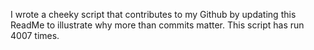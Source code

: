 I wrote a cheeky script that contributes to my Github by updating this ReadMe to illustrate why more than commits matter. This script has run 4007 times.